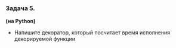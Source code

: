### Задача 5.
**(на Python)**
- Напишите декоратор, который посчитает время исполнения декорируемой функции 
